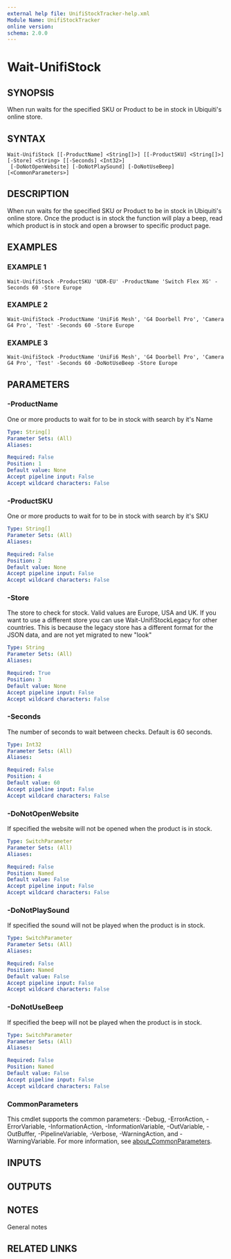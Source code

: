 ```yaml
---
external help file: UnifiStockTracker-help.xml
Module Name: UnifiStockTracker
online version:
schema: 2.0.0
---
```


# Wait-UnifiStock

## SYNOPSIS
When run waits for the specified SKU or Product to be in stock in Ubiquiti's online store.

## SYNTAX

```
Wait-UnifiStock [[-ProductName] <String[]>] [[-ProductSKU] <String[]>] [-Store] <String> [[-Seconds] <Int32>]
 [-DoNotOpenWebsite] [-DoNotPlaySound] [-DoNotUseBeep] [<CommonParameters>]
```

## DESCRIPTION
When run waits for the specified SKU or Product to be in stock in Ubiquiti's online store.
Once the product is in stock the function will play a beep, read which product is in stock and open a browser to specific product page.

## EXAMPLES

### EXAMPLE 1
```
Wait-UnifiStock -ProductSKU 'UDR-EU' -ProductName 'Switch Flex XG' -Seconds 60 -Store Europe
```

### EXAMPLE 2
```
Wait-UnifiStock -ProductName 'UniFi6 Mesh', 'G4 Doorbell Pro', 'Camera G4 Pro', 'Test' -Seconds 60 -Store Europe
```

### EXAMPLE 3
```
Wait-UnifiStock -ProductName 'UniFi6 Mesh', 'G4 Doorbell Pro', 'Camera G4 Pro', 'Test' -Seconds 60 -DoNotUseBeep -Store Europe
```

## PARAMETERS

### -ProductName
One or more products to wait for to be in stock with search by it's Name

```yaml
Type: String[]
Parameter Sets: (All)
Aliases:

Required: False
Position: 1
Default value: None
Accept pipeline input: False
Accept wildcard characters: False
```

### -ProductSKU
One or more products to wait for to be in stock with search by it's SKU

```yaml
Type: String[]
Parameter Sets: (All)
Aliases:

Required: False
Position: 2
Default value: None
Accept pipeline input: False
Accept wildcard characters: False
```

### -Store
The store to check for stock.
Valid values are Europe, USA and UK.
If you want to use a different store you can use Wait-UnifiStockLegacy for other countries.
This is because the legacy store has a different format for the JSON data, and are not yet migrated to new "look"

```yaml
Type: String
Parameter Sets: (All)
Aliases:

Required: True
Position: 3
Default value: None
Accept pipeline input: False
Accept wildcard characters: False
```

### -Seconds
The number of seconds to wait between checks.
Default is 60 seconds.

```yaml
Type: Int32
Parameter Sets: (All)
Aliases:

Required: False
Position: 4
Default value: 60
Accept pipeline input: False
Accept wildcard characters: False
```

### -DoNotOpenWebsite
If specified the website will not be opened when the product is in stock.

```yaml
Type: SwitchParameter
Parameter Sets: (All)
Aliases:

Required: False
Position: Named
Default value: False
Accept pipeline input: False
Accept wildcard characters: False
```

### -DoNotPlaySound
If specified the sound will not be played when the product is in stock.

```yaml
Type: SwitchParameter
Parameter Sets: (All)
Aliases:

Required: False
Position: Named
Default value: False
Accept pipeline input: False
Accept wildcard characters: False
```

### -DoNotUseBeep
If specified the beep will not be played when the product is in stock.

```yaml
Type: SwitchParameter
Parameter Sets: (All)
Aliases:

Required: False
Position: Named
Default value: False
Accept pipeline input: False
Accept wildcard characters: False
```

### CommonParameters
This cmdlet supports the common parameters: -Debug, -ErrorAction, -ErrorVariable, -InformationAction, -InformationVariable, -OutVariable, -OutBuffer, -PipelineVariable, -Verbose, -WarningAction, and -WarningVariable. For more information, see [about_CommonParameters](http://go.microsoft.com/fwlink/?LinkID=113216).

## INPUTS

## OUTPUTS

## NOTES
General notes

## RELATED LINKS
